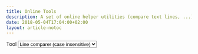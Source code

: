 ```yaml
---
title: Online Tools
description: A set of online helper utilities (compare text lines, ...)
date: 2018-05-04T17:04:00+02:00
layout: article-notoc
---
```



<form class="form-inline">
	<div class="form-group">
		<label for="tool">Tool</label>
		<select class="form-control" id="tool">
			<option value="line-comparer" data-case-sensitive="no" selected="selected">Line comparer (case insensitive)</option>
			<option value="line-comparer" data-case-sensitive="yes">Line comparer (case sensitive)</option>
		</select>
	</div>
</form>

<div class="tool" id="tool-line-comparer" style="display: none">
	<div class="row">
		<div class="col-md-6">
			<h3>Input #1</h3>
			<textarea id="tlc-input-1" class="form-control" style="resize: vertical" rows="10"></textarea>
		</div>
		<div class="col-md-6">
			<h3>Input #2</h3>
			<textarea id="tlc-input-2" class="form-control" style="resize: vertical" rows="10"></textarea>
		</div>
	</div>
	<div class="row">
		<div class="col-md-4">
			<h3>Only in #1</h3>
			<textarea id="tlc-output-1" class="form-control" style="resize: vertical" rows="10" readonly="readonly"></textarea>
		</div>
		<div class="col-md-4">
			<h3>In #1 and in #2</h3>
			<textarea id="tlc-output-1-2" class="form-control" style="resize: vertical" rows="10" readonly="readonly"></textarea>
		</div>
		<div class="col-md-4">
			<h3>Only in #3</h3>
			<textarea id="tlc-output-2" class="form-control" style="resize: vertical" rows="10" readonly="readonly"></textarea>
		</div>
	</div>
</div>

<script src="{{ "/js/online-tools.js" | prepend: site.baseurl }}"></script>
